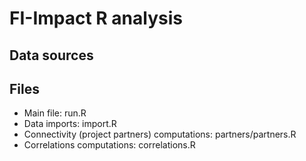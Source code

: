 # FI-Impact R analysis

## Data sources

## Files

- Main file: run.R
- Data imports: import.R
- Connectivity (project partners) computations: partners/partners.R
- Correlations computations: correlations.R
